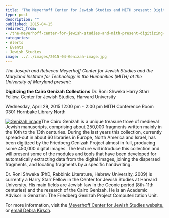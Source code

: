 ```yaml
---
title: 'The Meyerhoff Center for Jewish Studies and MITH present: Digitizing the Cairo Genizah Collections, on April 29'
type: post
description: ""
published: 2015-04-15
redirect_from: 
- /the-meyerhoff-center-for-jewish-studies-and-mith-present-digitizing-the-cairo-genizah-collections-on-april-29/
categories:
- Alerts
- Events
- Jewish Studies
image: ../../images/2015-04-Genizah-image.jpg
---
```

_The Joseph and Rebecca Meyerhoff Center for Jewish Studies and the Maryland Institute for Technology in the Humanities (MITH) at the University of Maryland present:_

**Digitizing the Cairo Genizah Collections** Dr. Roni Shweka Harry Starr Fellow, Center for Jewish Studies, Harvard University

Wednesday, April 29, 2015 12:00 pm - 2:00 pm MITH Conference Room 0301 Hornbake Library North

[![Genizah image](	http://mith.umd.edu/wp-content/uploads/2015/04/Genizah-image.jpg)](../../images/2015-04-Genizah-image.jpg)The Cairo Genizah is a unique treasure trove of medieval Jewish manuscripts, comprising about 250,000 fragments written mainly in the 10th to the 13th centuries. During the last years this collection, currently spread-out in about 60 libraries in Europe, North America and Israel, has been digitized by the Friedberg Genizah Project almost in full, producing some 450,000 digital images. The lecture will introduce this collection and will present some of the modules and tools that have been developed for automatically extracting data from the digital images, joining the dispersed fragments, and locating fragments by a specific handwriting.

Dr. Roni Shweka (PhD, Rabbinic Literature, Hebrew University, 2009) is currently a Harry Starr Fellow in the Center for Jewish Studies at Harvard University. His main fields are Jewish law in the Geonic period (8th-11th centuries) and the research of the Cairo Genizah. He is an Academic Advisor in Genazim: The Friedberg Genizah Project Computerization Unit.

For more information, visit the [Meyerhoff Center for Jewish Studies website,](http://www.jewishstudies.umd.edu) or [email Debra Kirsch](mailto:dakirsch@umd.edu).
